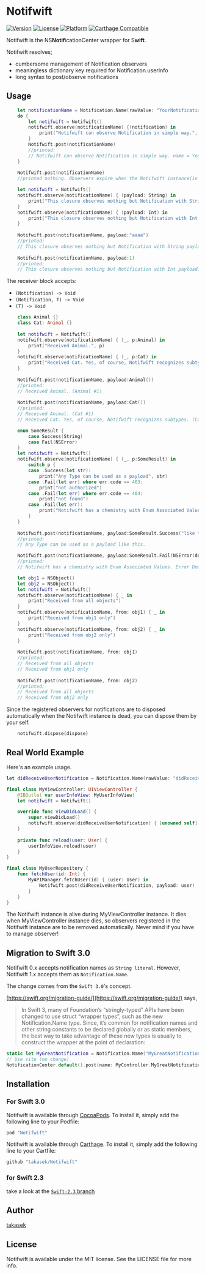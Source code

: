 # Notifwift

[![Version](https://img.shields.io/cocoapods/v/Notifwift.svg?style=flat)](http://cocoapods.org/pods/Notifwift)
[![License](https://img.shields.io/cocoapods/l/Notifwift.svg?style=flat)](http://cocoapods.org/pods/Notifwift)
[![Platform](https://img.shields.io/cocoapods/p/Notifwift.svg?style=flat)](http://cocoapods.org/pods/Notifwift)
[![Carthage Compatible](https://img.shields.io/badge/Carthage-compatible-4BC51D.svg?style=flat)](https://github.com/Carthage/Carthage)

Notifwift is the NS**Notif**icationCenter wrapper for S**wift**.

Notifwift resolves;

- cumbersome management of Notification observers
- meaningless dictionary key required for Notification.userInfo
- long syntax to post/observe notifications


## Usage

```swift
    let notificationName = Notification.Name(rawValue: "YourNotificationName")
    do {
        let notifwift = Notifwift()
        notifwift.observe(notificationName) {(notification) in
            print("Notifwift can observe Notification in simple way.", notification)
        }
        Notifwift.post(notificationName)
        //printed:
        // Notifwift can observe Notification in simple way. name = YourNotificationName, object = nil, userInfo = nil
    }
    
    Notifwift.post(notificationName)
    //printed nothing. Observers expire when the Notifwift instance(in this case) is destructed.
```

```swift
    let notifwift = Notifwift()
    notifwift.observe(notificationName) { (payload: String) in
        print("This closure observes nothing but Notification with String payload.", payload)
    }
    notifwift.observe(notificationName) { (payload: Int) in
        print("This closure observes nothing but Notification with Int payload.", payload)
    }
    
    Notifwift.post(notificationName, payload:"aaaa")
    //printed:
    // This closure observes nothing but Notification with String payload. aaaa
    
    Notifwift.post(notificationName, payload:1)
    //printed:
    // This closure observes nothing but Notification with Int payload. 1
```

The receiver block accepts:

- `(Notification) -> Void`
- `(Notification, T) -> Void`
- `(T) -> Void`

```swift
    class Animal {}
    class Cat: Animal {}
    
    let notifwift = Notifwift()
    notifwift.observe(notificationName) { (_, p:Animal) in
        print("Received Animal.", p)
    }
    notifwift.observe(notificationName) { (_, p:Cat) in
        print("Received Cat. Yes, of course, Notifwift recognizes subtypes.", p)
    }
    
    Notifwift.post(notificationName, payload:Animal())
    //printed:
    // Received Animal. (Animal #1)
    
    Notifwift.post(notificationName, payload:Cat())
    //printed:
    // Received Animal. (Cat #1)
    // Received Cat. Yes, of course, Notifwift recognizes subtypes. (Cat #1)
```

```swift
    enum SomeResult {
        case Success(String)
        case Fail(NSError)
    }
    let notifwift = Notifwift()
    notifwift.observe(notificationName) { (_, p:SomeResult) in
        switch p {
        case .Success(let str):
            print("Any Type can be used as a payload", str)
        case .Fail(let err) where err.code == 403:
            print("not authorized")
        case .Fail(let err) where err.code == 404:
            print("not found")
        case .Fail(let err):
            print("Notifwift has a chemistry with Enum Associated Values.", err)
        }
    }
    
    Notifwift.post(notificationName, payload:SomeResult.Success("like this."))
    //printed:
    // Any Type can be used as a payload like this.

    Notifwift.post(notificationName, payload:SomeResult.Fail(NSError(domain: "", code: 0, userInfo: nil)))
    //printed:
    // Notifwift has a chemistry with Enum Associated Values. Error Domain= Code=0 "(null)"
```

```swift
    let obj1 = NSObject()
    let obj2 = NSObject()
    let notifwift = Notifwift()
    notifwift.observe(notificationName) { _ in
        print("Received from all objects")
    }
    notifwift.observe(notificationName, from: obj1) { _ in
        print("Received from obj1 only")
    }
    notifwift.observe(notificationName, from: obj2) { _ in
        print("Received from obj2 only")
    }
    
    Notifwift.post(notificationName, from: obj1)
    //printed:
    // Received from all objects
    // Received from obj1 only
    
    Notifwift.post(notificationName, from: obj2)
    //printed:
    // Received from all objects
    // Received from obj2 only
```

Since the registered observers for notifications are to disposed automatically when the Notifwift instance is dead, you can dispose them by your self.

```
    notifwift.dispose(dispose)
```


## Real World Example

Here's an example usage.

```swift
let didReceiveUserNotification = Notification.Name(rawValue: "didReceiveUserNotification")

final class MyViewController: UIViewController {
    @IBOutlet var userInfoView: MyUserInfoView!
    let notifwift = Notifwift()

    override func viewDidLoad() {
        super.viewDidLoad()
        notifwift.observe(didReceiveUserNotification) { [unowned self] in self.reload($0) } //Use `weak` or `unowned` on calling the self methods to avoid retain cycles.
    }
    
    private func reload(user: User) {
        userInfoView.reload(user)
    }
}

final class MyUserRepository {
    func fetchUser(id: Int) {
        MyAPIManager.fetchUser(id) { (user: User) in
            Notifwift.post(didReceiveUserNotification, payload: user)
        }
    }
}

```

The Notifwift instance is alive during MyViewController instance.
It dies when MyViewController instance dies, so observers registered in the Notifwift instance are to be removed automatically.  Never mind if you have to manage observer!


## Migration to Swift 3.0

Notifwift 0.x accepts notification names as `String literal`. However, Notifwift 1.x accepts them as `Notification.Name`.

The change comes from the `Swift 3.0`'s concept.

[https://swift.org/migration-guide/](https://swift.org/migration-guide/) says,

>In Swift 3, many of Foundation’s “stringly-typed” APIs have been changed to use struct “wrapper types”, such as the new Notification.Name type. Since, it’s common for notification names and other string constants to be declared globally or as static members, the best way to take advantage of these new types is usually to construct the wrapper at the point of declaration:
>
```swift
static let MyGreatNotification = Notification.Name("MyGreatNotification")
// Use site (no change)
NotificationCenter.default().post(name: MyController.MyGreatNotification, object: self)'
```


## Installation

### For Swift 3.0

Notifwift is available through [CocoaPods](http://cocoapods.org). To install it, simply add the following line to your Podfile:

```ruby
pod "Notifwift"
```

Notifwift is available through [Carthage](https://github.com/Carthage/Carthage). To install it, simply add the following line to your Cartfile:
 
```ruby
github "takasek/Notifwift"
```

### for Swift 2.3

take a look at the [`Swift-2.3` branch](https://github.com/takasek/Notifwift/tree/swift-2.3)


## Author

[takasek](https://twitter.com/takasek)

## License

Notifwift is available under the MIT license. See the LICENSE file for more info.
